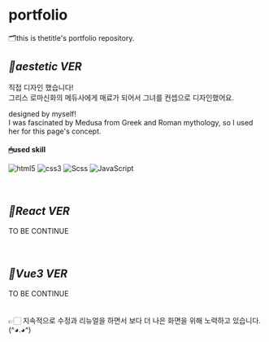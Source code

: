 # portfolio
🗂this is thetitle's portfolio repository.


## _🖤aestetic VER_

직접 디자인 했습니다!<br/>
그리스 로마신화의 메듀사에게 매료가 되어서 그녀를 컨셉으로 디자인했어요.<br/>

designed by myself! <br/>
I was fascinated by Medusa from Greek and Roman mythology, so I used her for this page's concept.<br/>
#### 🖱used skill
<img alt="html5" src ="https://img.shields.io/badge/html5-E34F26.svg?&style=for-the-badge&logo=html5&logoColor=white"/> <img alt="css3" src ="https://img.shields.io/badge/css3-1572B6.svg?&style=for-the-badge&logo=css3&logoColor=white"/> <img alt="Scss" src ="https://img.shields.io/badge/Scss-CC6699.svg?&style=for-the-badge&logo=Sass&logoColor=white"/> <img alt="JavaScript" src ="https://img.shields.io/badge/JavaScript-F7DF1E.svg?&style=for-the-badge&logo=JavaScript&logoColor=white"/>
<br/>
<br/>
<br/>
## _💙React VER_

TO BE CONTINUE
<br/>
<br/>
<br/>
## _💚Vue3 VER_

TO BE CONTINUE
<br/>
<br/>
<br/>
👉🏻 지속적으로 수정과 리뉴얼을 하면서 보다 더 나은 화면을 위해 노력하고 있습니다. (^◕.◕^)